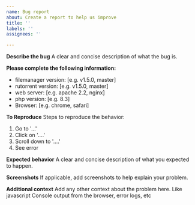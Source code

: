 ```yaml
---
name: Bug report
about: Create a report to help us improve
title: ''
labels: ''
assignees: ''

---
```


**Describe the bug**
A clear and concise description of what the bug is.

**Please complete the following information:**
 - filemanager version: [e.g. v1.5.0, master]
 - rutorrent version: [e.g. v1.5.0, master]
 - web server: [e.g.  apache 2.2, nginx]
 - php version: [e.g. 8.3]
 - Browser: [e.g. chrome, safari]

**To Reproduce**
Steps to reproduce the behavior:
1. Go to '...'
2. Click on '....'
3. Scroll down to '....'
4. See error

**Expected behavior**
A clear and concise description of what you expected to happen.

**Screenshots**
If applicable, add screenshots to help explain your problem.

**Additional context**
Add any other context about the problem here. Like javascript Console output from the browser, error logs, etc
